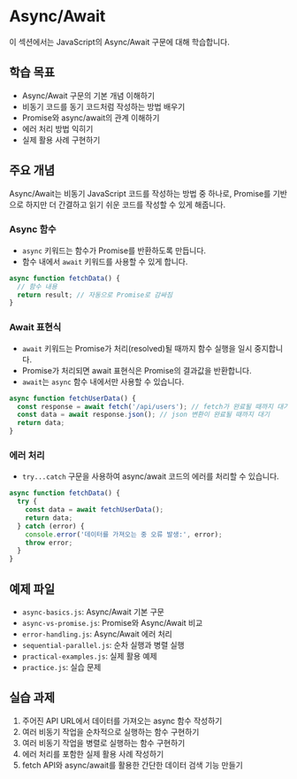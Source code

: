 # Async/Await

이 섹션에서는 JavaScript의 Async/Await 구문에 대해 학습합니다.

## 학습 목표

- Async/Await 구문의 기본 개념 이해하기
- 비동기 코드를 동기 코드처럼 작성하는 방법 배우기
- Promise와 async/await의 관계 이해하기
- 에러 처리 방법 익히기
- 실제 활용 사례 구현하기

## 주요 개념

Async/Await는 비동기 JavaScript 코드를 작성하는 방법 중 하나로, Promise를 기반으로 하지만 더 간결하고 읽기 쉬운 코드를 작성할 수 있게 해줍니다.

### Async 함수

- `async` 키워드는 함수가 Promise를 반환하도록 만듭니다.
- 함수 내에서 `await` 키워드를 사용할 수 있게 합니다.

```javascript
async function fetchData() {
  // 함수 내용
  return result; // 자동으로 Promise로 감싸짐
}
```

### Await 표현식

- `await` 키워드는 Promise가 처리(resolved)될 때까지 함수 실행을 일시 중지합니다.
- Promise가 처리되면 await 표현식은 Promise의 결과값을 반환합니다.
- `await`는 `async` 함수 내에서만 사용할 수 있습니다.

```javascript
async function fetchUserData() {
  const response = await fetch('/api/users'); // fetch가 완료될 때까지 대기
  const data = await response.json(); // json 변환이 완료될 때까지 대기
  return data;
}
```

### 에러 처리

- `try...catch` 구문을 사용하여 async/await 코드의 에러를 처리할 수 있습니다.

```javascript
async function fetchData() {
  try {
    const data = await fetchUserData();
    return data;
  } catch (error) {
    console.error('데이터를 가져오는 중 오류 발생:', error);
    throw error;
  }
}
```

## 예제 파일

- `async-basics.js`: Async/Await 기본 구문
- `async-vs-promise.js`: Promise와 Async/Await 비교
- `error-handling.js`: Async/Await 에러 처리
- `sequential-parallel.js`: 순차 실행과 병렬 실행
- `practical-examples.js`: 실제 활용 예제
- `practice.js`: 실습 문제

## 실습 과제

1. 주어진 API URL에서 데이터를 가져오는 async 함수 작성하기
2. 여러 비동기 작업을 순차적으로 실행하는 함수 구현하기
3. 여러 비동기 작업을 병렬로 실행하는 함수 구현하기
4. 에러 처리를 포함한 실제 활용 사례 작성하기
5. fetch API와 async/await를 활용한 간단한 데이터 검색 기능 만들기 